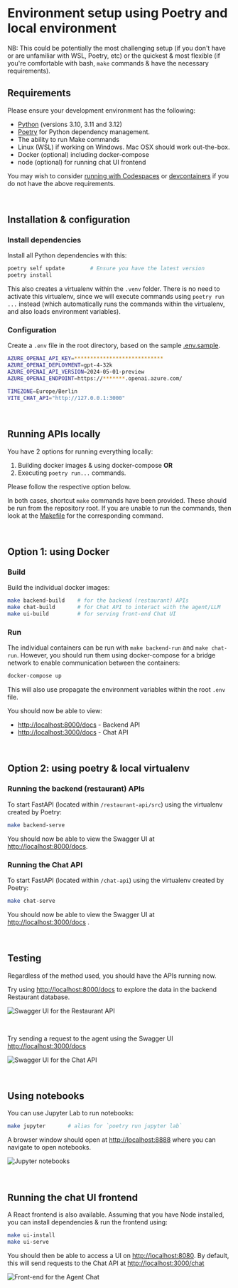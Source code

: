 # Environment setup using Poetry and local environment

NB: This could be potentially the most challenging setup (if you don't have or are unfamiliar with WSL, Poetry, etc) or
the quickest & most flexible (if you're comfortable with bash, `make` commands & have the necessary requirements).

## Requirements

Please ensure your development environment has the following:

- [Python](https://www.python.org/downloads/) (versions 3.10, 3.11 and 3.12)
- [Poetry](https://python-poetry.org/) for Python dependency management.
- The ability to run Make commands
- Linux (WSL) if working on Windows.  Mac OSX should work out-the-box.
- Docker (optional) including docker-compose
- node (optional) for running chat UI frontend

You may wish to consider [running with Codespaces](environment-setup-codespaces.md) or [devcontainers](environment-setup-devcontainer.md)
if you do not have the above requirements.

<br>

## Installation & configuration  

### Install dependencies

Install all Python dependencies with this:

```bash
poetry self update        # Ensure you have the latest version 
poetry install 
```

This also creates a virtualenv within the `.venv` folder.   There is no need to activate this virtualenv, since we
will execute commands using `poetry run ...` instead (which automatically runs the commands within the virtualenv, and
also loads environment variables).

### Configuration

Create a `.env` file in the root directory, based on the sample [.env.sample](.env.sample).

```bash
AZURE_OPENAI_API_KEY=****************************
AZURE_OPENAI_DEPLOYMENT=gpt-4-32k
AZURE_OPENAI_API_VERSION=2024-05-01-preview
AZURE_OPENAI_ENDPOINT=https://*******.openai.azure.com/

TIMEZONE=Europe/Berlin
VITE_CHAT_API="http://127.0.0.1:3000"

```

<br>

## Running APIs locally

You have 2 options for running everything locally:

1. Building docker images & using docker-compose **OR**
2. Executing `poetry run...` commands.

Please follow the respective option below.

In both cases, shortcut `make` commands have been provided.  These should be run from the repository root.
If you are unable to run the commands, then look at the [Makefile](Makefile) for the corresponding command.

<br>

## Option 1: using Docker

### Build

Build the individual docker images:

```bash
make backend-build    # for the backend (restaurant) APIs 
make chat-build       # for Chat API to interact with the agent/LLM
make ui-build         # for serving front-end Chat UI
```

### Run

The individual containers can be run with `make backend-run` and `make chat-run`. However, you should
run them using docker-compose for a bridge network to enable communication between the containers:

```bash
docker-compose up 
```

This will also use propagate the environment variables within the root `.env` file.

You should now be able to view:

- <http://localhost:8000/docs> - Backend API
- <http://localhost:3000/docs> - Chat API

<br>

## Option 2: using poetry & local virtualenv

### Running the backend (restaurant) APIs

To start FastAPI (located within `/restaurant-api/src`) using the virtualenv created by Poetry:

```bash
make backend-serve
```

You should now be able to view the Swagger UI at <http://localhost:8000/docs>.  

### Running the Chat API

To start FastAPI (located within `/chat-api`) using the virtualenv created by Poetry:

```bash
make chat-serve
```

You should now be able to view the Swagger UI at <http://localhost:3000/docs> .

<br>

## Testing

Regardless of the method used, you should have the APIs running now.

Try using <http://localhost:8000/docs> to explore the data in the backend Restaurant database.

![Swagger UI for the Restaurant API](images/localhost-8000.png)

<br>

Try sending a request to the agent using the Swagger UI <http://localhost:3000/docs>

![Swagger UI for the Chat API](images/localhost-3000.png)

<br>

## Using notebooks

You can use Jupyter Lab to run notebooks:

```bash
make jupyter       # alias for `poetry run jupyter lab` 
```

A browser window should open at <http://localhost:8888> where you can navigate to open notebooks.

![Jupyter notebooks](images/jupyterlab-8888.png)

<br>

## Running the chat UI frontend

A React frontend is also available.  Assuming that you have Node installed, you can install dependencies & run the frontend using:

```bash
make ui-install 
make ui-serve 
```

You should then be able to access a UI on <http://localhost:8080>.  By default, this will send requests to the Chat API at <http://localhost:3000/chat>

![Front-end for the Agent Chat](images/localhost-8080.png)
